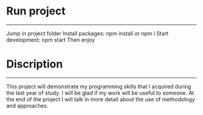 # Run project
_______________________________________________

Jump in project folder 
Install packages: npm install or npm i
Start development: npm start
Then еnjoy

# Discription
_______________________________________________

This project will demonstrate my programming skills that I acquired during the last year of study.  I will be glad if my work will be useful to someone.  At the end of the project I will talk in more detail about the use of methodology and approaches.
